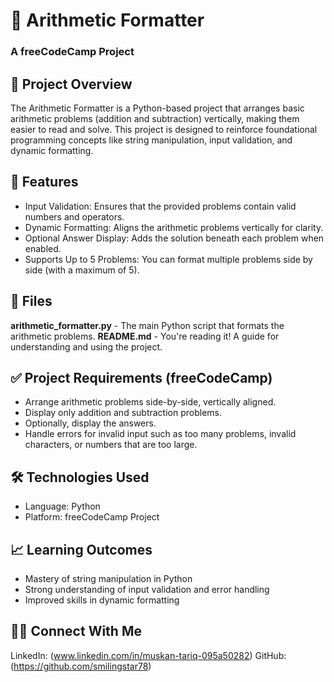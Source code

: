 # 🧮 Arithmetic Formatter
### A freeCodeCamp Project

## 📜 Project Overview
The Arithmetic Formatter is a Python-based project that arranges basic arithmetic problems (addition and subtraction) vertically, making them easier to read and solve. This project is designed to reinforce foundational programming concepts like string manipulation, input validation, and dynamic formatting.

## 🌟 Features
- Input Validation: Ensures that the provided problems contain valid numbers and operators.
- Dynamic Formatting: Aligns the arithmetic problems vertically for clarity.
- Optional Answer Display: Adds the solution beneath each problem when enabled.
- Supports Up to 5 Problems: You can format multiple problems side by side (with a maximum of 5).

## 📂 Files
**arithmetic_formatter.py** - The main Python script that formats the arithmetic problems.
**README.md** - You're reading it! A guide for understanding and using the project.

## ✅ Project Requirements (freeCodeCamp)
- Arrange arithmetic problems side-by-side, vertically aligned.
- Display only addition and subtraction problems.
- Optionally, display the answers.
- Handle errors for invalid input such as too many problems, invalid characters, or numbers that are too large.

## 🛠️ Technologies Used
- Language: Python
- Platform: freeCodeCamp Project

## 📈 Learning Outcomes
- Mastery of string manipulation in Python
- Strong understanding of input validation and error handling
- Improved skills in dynamic formatting

## 🧑‍💻 Connect With Me
LinkedIn: (www.linkedin.com/in/muskan-tariq-095a50282)
GitHub:  (https://github.com/smilingstar78)

